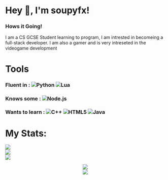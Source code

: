 # Hey 👋, I'm soupyfx!
### Hows it Going!
I am a CS GCSE Student learning to program, I am intrested in becomeing a full-stack developer. I am also a gamer and is very intreseted in the videogame development
# Tools
### Fluent in : ![Python](https://img.shields.io/badge/python-3670A0?style=for-the-badge&logo=python&logoColor=ffdd54) ![Lua](https://img.shields.io/badge/lua-%232C2D72.svg?style=for-the-badge&logo=lua&logoColor=white)
### Knows some : ![Node.js ](https://img.shields.io/badge/node.js-6DA55F?logo=node.js&logoColor=white&style=for-the-badge)
### Wants to learn : ![C++](https://img.shields.io/badge/c++-%2300599C.svg?logo=c%2B%2B&logoColor=white&style=for-the-badge) ![HTML5](https://img.shields.io/badge/html5-%23E34F26.svg?logo=html5&logoColor=white&style=for-the-badge) ![Java](https://img.shields.io/badge/java-%23ED8B00.svg?logo=java&logoColor=white&style=for-the-badge)
# My Stats:
![](https://github-readme-stats.vercel.app/api?username=SoupyFX&theme=dark&hide_border=true&include_all_commits=false&count_private=true)<br/>
![](https://github-readme-streak-stats.herokuapp.com/?user=SoupyFX&theme=dark&hide_border=true)<br/>
![](https://github-readme-stats.vercel.app/api/top-langs/?username=SoupyFX&theme=dark&hide_border=true&include_all_commits=false&count_private=true&layout=compact)

<div align="center"><img src="https://github-readme-stats.vercel.app/api?username=soupyfx&show_icons=true&count_private=true&hide_border=true" align="center" /></div>  
<div align="center"><img src="https://github-readme-stats.vercel.app/api/top-langs/?username=soupyfx&hide_border=true&layout=compact" align="center" /></div>  
